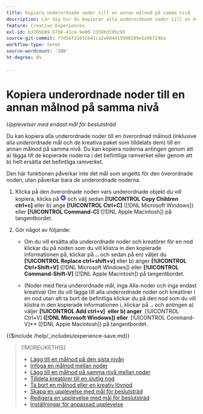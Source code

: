 ```yaml
---
title: Kopiera underordnade noder till en annan målnod på samma nivå
description: Lär dig hur du kopierar alla underordnade noder till en överordnad målnod till en annan målnod på samma nivå
feature: Creative Experiences
exl-id: b3705689-57b6-41ce-9e00-2358bd195c93
source-git-commit: f7d5bf3193cb41ca2a0d4415998209e5a9b724ba
workflow-type: tm+mt
source-wordcount: '286'
ht-degree: 0%

---
```


# Kopiera underordnade noder till en annan målnod på samma nivå

*Upplevelser med endast mål för beslutsträd*

Du kan kopiera alla underordnade noder till en överordnad målnod (inklusive alla underordnade mål och de kreativa paket som tilldelats dem) till en annan målnod på samma nivå. Du kan kopiera noderna antingen genom att a) lägga till de kopierade noderna i det befintliga ramverket eller genom att b) helt ersätta det befintliga ramverket. <!-- Give the main use case or an example to explain. -->

Den här funktionen påverkar inte det mål som angetts för den överordnade noden, utan påverkar bara de underordnade noderna.

<!-- 1. [ways to get to the decision tree] -->

1. Klicka på den överordnade noden vars underordnade objekt du vill kopiera, klicka på ![Lägg till](/help/creative/assets/add.png "Lägg till") och välj sedan **[!UICONTROL Copy Children ctrl+c]** eller b\) ange **[!UICONTROL Ctrl+C]** ([!DNL Microsoft Windows]) eller **[!UICONTROL Command-C]** ([!DNL Apple Macintosh]) på tangentbordet.

1. Gör något av följande:

   * Om du vill ersätta alla underordnade noder och kreatörer för en nod klickar du på noden som du vill klistra in den kopierade informationen på, klickar på **..** och sedan på en\) väljer du **[!UICONTROL Replace ctrl+shift+v]** eller b\) anger **[!UICONTROL Ctrl+Shift+V]** ([!DNL Microsoft Windows]) eller **[!UICONTROL Command-Shift-V]** ([!DNL Apple Macintosh]) på tangentbordet.

   * (Noder med flera underordnade mål, inga Alla-noder och inga endast kreativa) Om du vill lägga till alla underordnade noder och kreatörer i en nod utan att ta bort de befintliga klickar du på den nod som du vill klistra in den kopierade informationen i, klickar på **..** och antingen a\) väljer **[!UICONTROL Add ctrl+v]** **&#x200B; eller b\) anger &#x200B;** [!UICONTROL Ctrl+V] **&#x200B; ([!DNL Microsoft Windows]) eller &#x200B;** [!UICONTROL Command-V]** ([!DNL Apple Macintosh]) på tangentbordet.

<!--
1. (Optional) To save the experience, click **[!UICONTROL Save]**, and then do the following.
...

These formatted steps are inserted automatically from text in the following file in the _includes folder, which reused in multiple places.
-->

{{$include /help/_includes/experience-save.md}}

>[!MORELIKETHIS]
>
>* [Lägg till en målnod på den sista nivån](experience-target-node-add-final.md)
>* [Infoga en målnod mellan noder](experience-target-node-add-inner.md)
>* [Lägg till en målnod på samma nivå mellan noder](experience-target-node-add-sibling.md)
>* [Tilldela kreatörer till en slutlig nod](experience-assign-creative-bundles.md)
>* [Ta bort en målnod eller en kreativ lövnod](/help/creative/experiences/experience-target-node-delete.md)
>* [Skapa en upplevelse med mål för beslutsträd](experience-create-targeting.md)
>* [Redigera en upplevelse med mål för beslutsträd](experience-edit-targeting.md)
>* [Inställningar för anpassad upplevelse](experience-settings-targeting.md)
